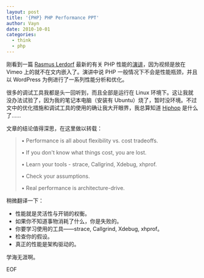 ```yaml
---
layout: post
title: '{PHP} PHP Performance PPT'
author: Vayn
date: 2010-10-01
categories:
  - think
  - php
---
```


刚看到一篇 [Rasmus Lerdorf](http://twitter.com/rasmus) 最新的有关 PHP 性能的[演讲](http://talks.php.net/show/digg/)，因为视频是放在 Vimeo 上的就不在文内嵌入了。演讲中说 PHP 一般情况下不会是性能瓶颈，并且以 WordPress 为例进行了一系列性能分析和优化。

很多的调试工具我都是头一回听到，而且全部是运行在 Linux 环境下。这让我就没办法试验了，因为我的笔记本电脑（安装有 Ubuntu）烧了，暂时没环境。不过文中的优化措施和调试工具的使用的确让我大开眼界，我总算知道 [Hiphop](http://wiki.github.com/facebook/hiphop-php/) 是什么了……

文章的结论值得深思，在这里做以转载：

>• Performance is all about flexibility vs. cost tradeoffs.
>
>• If you don't know what things cost, you are lost.
>
>• Learn your tools - strace, Callgrind, Xdebug, xhprof.
>
>• Check your assumptions.
>
>• Real performance is architecture-drive.

稍微翻译一下：

<ul>
<li>性能就是灵活性与开销的权衡。</li>
<li>如果你不知道事物消耗了什么，你是失败的。</li>
<li>你要学习使用的工具——strace, Callgrind, Xdebug, xhprof。</li>
<li>检查你的假设。</li>
<li>真正的性能是架构驱动的。</li>
</ul>

学海无涯啊。

EOF